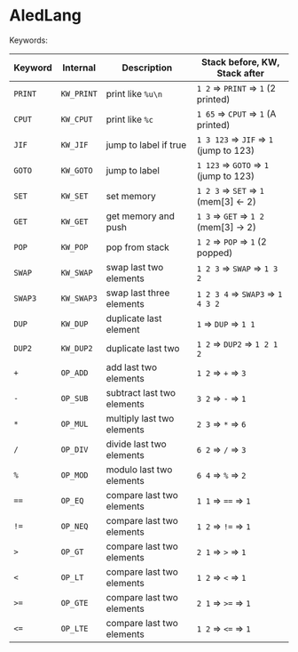 # AledLang

Keywords:

| Keyword | Internal    | Description               | Stack before, KW, Stack after           |
|---------|-------------|---------------------------|-----------------------------------------|
| `PRINT` | `KW_PRINT`  | print like `%u\n`         | `1 2` => `PRINT` => `1`     (2 printed) |
| `CPUT`  | `KW_CPUT`   | print like `%c`           | `1 65` => `CPUT` => `1`     (A printed) |
| `JIF`   | `KW_JIF`    | jump to label if true     | `1 3 123` => `JIF` => `1` (jump to 123) |
| `GOTO`  | `KW_GOTO`   | jump to label             | `1 123` => `GOTO` => `1`  (jump to 123) |
| `SET`   | `KW_SET`    | set memory                | `1 2 3` => `SET` => `1`   (mem[3] <- 2) |
| `GET`   | `KW_GET`    | get memory and push       | `1 3` => `GET` => `1 2`   (mem[3] -> 2) |
| `POP`   | `KW_POP`    | pop from stack            | `1 2` => `POP` => `1`        (2 popped) |
| `SWAP`  | `KW_SWAP`   | swap last two elements    | `1 2 3` => `SWAP` => `1 3 2`            |
| `SWAP3` | `KW_SWAP3`  | swap last three elements  | `1 2 3 4` => `SWAP3` => `1 4 3 2`       |
| `DUP`   | `KW_DUP`    | duplicate last element    | `1` => `DUP` => `1 1`                   |
| `DUP2`  | `KW_DUP2`   | duplicate last two        | `1 2` => `DUP2` => `1 2 1 2`            |
| `+`     | `OP_ADD`    | add last two elements     | `1 2` => `+` => `3`                     |
| `-`     | `OP_SUB`    | subtract last two elements| `3 2` => `-` => `1`                     |
| `*`     | `OP_MUL`    | multiply last two elements| `2 3` => `*` => `6`                     |
| `/`     | `OP_DIV`    | divide last two elements  | `6 2` => `/` => `3`                     |
| `%`     | `OP_MOD`    | modulo last two elements  | `6 4` => `%` => `2`                     |
| `==`    | `OP_EQ`     | compare last two elements | `1 1` => `==` => `1`                    |
| `!=`    | `OP_NEQ`    | compare last two elements | `1 2` => `!=` => `1`                    |
| `>`     | `OP_GT`     | compare last two elements | `2 1` => `>` => `1`                     |
| `<`     | `OP_LT`     | compare last two elements | `1 2` => `<` => `1`                     |
| `>=`    | `OP_GTE`    | compare last two elements | `2 1` => `>=` => `1`                    |
| `<=`    | `OP_LTE`    | compare last two elements | `1 2` => `<=` => `1`                    |
